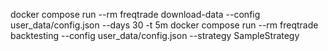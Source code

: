 docker compose run --rm freqtrade download-data --config user_data/config.json --days 30 -t 5m
docker compose run --rm freqtrade backtesting --config user_data/config.json --strategy SampleStrategy